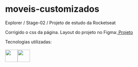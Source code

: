 # moveis-customizados
Explorer / Stage-02 / Projeto de estudo da  Rocketseat 

Corrigido o css da página.
Layout do projeto no Figma:<a target="_blank" href="https://www.figma.com/file/fAvYZz4dPV5MfhL77XkqkD/Explorer---Projeto-01?type=design&node-id=0-1&mode=design"> Projeto </a>

Tecnologias utilizadas: <br><br>
<img src="https://cdn.jsdelivr.net/gh/devicons/devicon/icons/html5/html5-plain-wordmark.svg" width="40" height="40"/><img src="https://cdn.jsdelivr.net/gh/devicons/devicon/icons/css3/css3-plain-wordmark.svg" width="40" height="40" />

          
